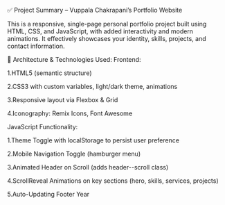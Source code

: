 ✅ Project Summary – Vuppala Chakrapani’s Portfolio Website

This is a responsive, single-page personal portfolio project built using HTML, CSS, and JavaScript, with added interactivity and modern animations. It effectively showcases your identity, skills, projects, and contact information.


🧠 Architecture & Technologies Used:
Frontend:

1.HTML5 (semantic structure) 

2.CSS3 with custom variables, light/dark theme, animations

3.Responsive layout via Flexbox & Grid

4.Iconography: Remix Icons, Font Awesome

JavaScript Functionality:

1.Theme Toggle with localStorage to persist user preference

2.Mobile Navigation Toggle (hamburger menu)

3.Animated Header on Scroll (adds header--scroll class)

4.ScrollReveal Animations on key sections (hero, skills, services, projects)

5.Auto-Updating Footer Year

